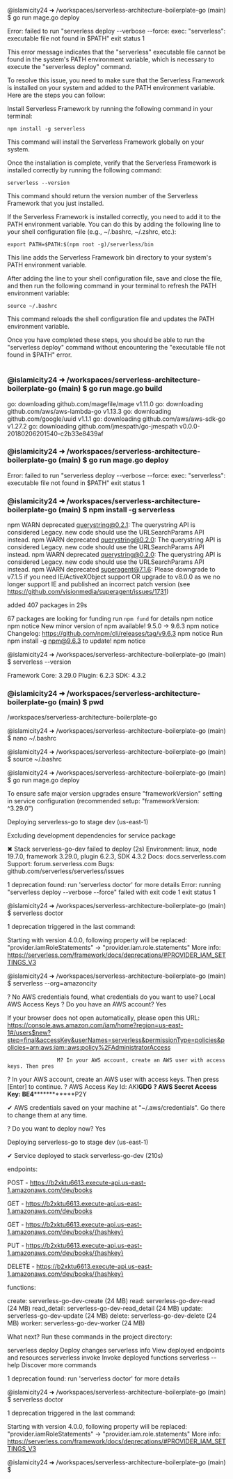 @islamicity24 ➜ /workspaces/serverless-architecture-boilerplate-go (main) $ go run mage.go deploy

Error: failed to run "serverless deploy --verbose --force: exec: "serverless": executable file not found in $PATH"
exit status 1


This error message indicates that the "serverless" executable file cannot be found in the system's PATH environment variable, which is necessary to execute the "serverless deploy" command.

To resolve this issue, you need to make sure that the Serverless Framework is installed on your system and added to the PATH environment variable. Here are the steps you can follow:

Install Serverless Framework by running the following command in your terminal:

```
npm install -g serverless
```
This command will install the Serverless Framework globally on your system.

Once the installation is complete, verify that the Serverless Framework is installed correctly by running the following command:

```
serverless --version
```
This command should return the version number of the Serverless Framework that you just installed.

If the Serverless Framework is installed correctly, you need to add it to the PATH environment variable. You can do this by adding the following line to your shell configuration file (e.g., ~/.bashrc, ~/.zshrc, etc.):

```
export PATH=$PATH:$(npm root -g)/serverless/bin
```
This line adds the Serverless Framework bin directory to your system's PATH environment variable.

After adding the line to your shell configuration file, save and close the file, and then run the following command in your terminal to refresh the PATH environment variable:

```
source ~/.bashrc
```
This command reloads the shell configuration file and updates the PATH environment variable.

Once you have completed these steps, you should be able to run the "serverless deploy" command without encountering the "executable file not found in $PATH" error.

# 

### @islamicity24 ➜ /workspaces/serverless-architecture-boilerplate-go (main) $ go run mage.go build

go: downloading github.com/magefile/mage v1.11.0
go: downloading github.com/aws/aws-lambda-go v1.13.3
go: downloading github.com/google/uuid v1.1.1
go: downloading github.com/aws/aws-sdk-go v1.27.2
go: downloading github.com/jmespath/go-jmespath v0.0.0-20180206201540-c2b33e8439af

### @islamicity24 ➜ /workspaces/serverless-architecture-boilerplate-go (main) $ go run mage.go deploy

Error: failed to run "serverless deploy --verbose --force: exec: "serverless": executable file not found in $PATH"
exit status 1

### @islamicity24 ➜ /workspaces/serverless-architecture-boilerplate-go (main) $ npm install -g serverless

npm WARN deprecated querystring@0.2.1: The querystring API is considered Legacy. new code should use the URLSearchParams API instead.
npm WARN deprecated querystring@0.2.0: The querystring API is considered Legacy. new code should use the URLSearchParams API instead.
npm WARN deprecated querystring@0.2.0: The querystring API is considered Legacy. new code should use the URLSearchParams API instead.
npm WARN deprecated superagent@7.1.6: Please downgrade to v7.1.5 if you need IE/ActiveXObject support OR upgrade to v8.0.0 as we no longer support IE and published an incorrect patch version (see https://github.com/visionmedia/superagent/issues/1731)

added 407 packages in 29s

67 packages are looking for funding
  run `npm fund` for details
npm notice 
npm notice New minor version of npm available! 9.5.0 -> 9.6.3
npm notice Changelog: https://github.com/npm/cli/releases/tag/v9.6.3
npm notice Run npm install -g npm@9.6.3 to update!
npm notice 

@islamicity24 ➜ /workspaces/serverless-architecture-boilerplate-go (main) $ serverless --version

Framework Core: 3.29.0
Plugin: 6.2.3
SDK: 4.3.2

### @islamicity24 ➜ /workspaces/serverless-architecture-boilerplate-go (main) $ pwd 

/workspaces/serverless-architecture-boilerplate-go

@islamicity24 ➜ /workspaces/serverless-architecture-boilerplate-go (main) $ nano ~/.bashrc

@islamicity24 ➜ /workspaces/serverless-architecture-boilerplate-go (main) $ source ~/.bashrc

@islamicity24 ➜ /workspaces/serverless-architecture-boilerplate-go (main) $ go run mage.go deploy

To ensure safe major version upgrades ensure "frameworkVersion" setting in service configuration (recommended setup: "frameworkVersion: ^3.29.0")


Deploying serverless-go to stage dev (us-east-1)

Excluding development dependencies for service package

✖ Stack serverless-go-dev failed to deploy (2s)
Environment: linux, node 19.7.0, framework 3.29.0, plugin 6.2.3, SDK 4.3.2
Docs:        docs.serverless.com
Support:     forum.serverless.com
Bugs:        github.com/serverless/serverless/issues


1 deprecation found: run 'serverless doctor' for more details
Error: running "serverless deploy --verbose --force" failed with exit code 1
exit status 1

@islamicity24 ➜ /workspaces/serverless-architecture-boilerplate-go (main) $ serverless doctor

1 deprecation triggered in the last command:

Starting with version 4.0.0, following property will be replaced:
  "provider.iamRoleStatements" -> "provider.iam.role.statements"
More info: https://serverless.com/framework/docs/deprecations/#PROVIDER_IAM_SETTINGS_V3

@islamicity24 ➜ /workspaces/serverless-architecture-boilerplate-go (main) $  serverless --org=amazoncity

? No AWS credentials found, what credentials do you want to use? Local AWS Access Keys
? Do you have an AWS account? Yes

If your browser does not open automatically, please open this URL: https://console.aws.amazon.com/iam/home?region=us-east-1#/users$new?step=final&accessKey&userNames=serverless&permissionType=policies&policies=arn:aws:iam::aws:policy%2FAdministratorAccess


                    M? In your AWS account, create an AWS user with access keys. Then pres
? In your AWS account, create an AWS user with access keys. Then press [Enter] to 
continue. 
? AWS Access Key Id: AKI************GDG
? AWS Secret Access Key: BE4************************P2Y

✔ AWS credentials saved on your machine at "~/.aws/credentials". Go there to change them at any time.

? Do you want to deploy now? Yes

Deploying serverless-go to stage dev (us-east-1)

✔ Service deployed to stack serverless-go-dev (210s)

endpoints:

  POST - https://b2xktu6613.execute-api.us-east-1.amazonaws.com/dev/books
  
  GET - https://b2xktu6613.execute-api.us-east-1.amazonaws.com/dev/books
  
  GET - https://b2xktu6613.execute-api.us-east-1.amazonaws.com/dev/books/{hashkey}
  
  PUT - https://b2xktu6613.execute-api.us-east-1.amazonaws.com/dev/books/{hashkey}
  
  DELETE - https://b2xktu6613.execute-api.us-east-1.amazonaws.com/dev/books/{hashkey}
  
functions:

  create: serverless-go-dev-create (24 MB)
  read: serverless-go-dev-read (24 MB)
  read_detail: serverless-go-dev-read_detail (24 MB)
  update: serverless-go-dev-update (24 MB)
  delete: serverless-go-dev-delete (24 MB)
  worker: serverless-go-dev-worker (24 MB)

What next?
Run these commands in the project directory:

serverless deploy    Deploy changes
serverless info      View deployed endpoints and resources
serverless invoke    Invoke deployed functions
serverless --help    Discover more commands

1 deprecation found: run 'serverless doctor' for more details

@islamicity24 ➜ /workspaces/serverless-architecture-boilerplate-go (main) $ serverless doctor

1 deprecation triggered in the last command:

Starting with version 4.0.0, following property will be replaced:
  "provider.iamRoleStatements" -> "provider.iam.role.statements"
More info: https://serverless.com/framework/docs/deprecations/#PROVIDER_IAM_SETTINGS_V3

@islamicity24 ➜ /workspaces/serverless-architecture-boilerplate-go (main) $ 


